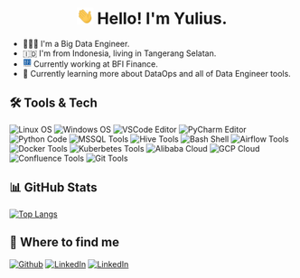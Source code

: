 <!-- markdownlint-disable MD033 MD013 MD022 -->
<h1 align="center"><img src="https://raw.githubusercontent.com/yyoel/yyoel/main/asset/gif/wave.gif" width="30px"> Hello! I'm Yulius.</h1>

- 🧑🏽‍💻 I'm a Big Data Engineer.
- 🇮🇩 I'm from Indonesia, living in Tangerang Selatan.
- <img src="https://raw.githubusercontent.com/yyoel/yyoel/main/asset/images/bfi-finance-logo.jpeg" width="15px"> Currently working at BFI Finance.
- 🌱 Currently learning more about DataOps and all of Data Engineer tools.

## 🛠 Tools & Tech

![Linux OS](https://img.shields.io/badge/OS-Linux-informational?style=flat&logo=linux&logoColor=white&color=informational)
![Windows OS](https://img.shields.io/badge/OS-Windows-informational?style=flat&logo=windows&logoColor=white&color=informational)
![VSCode Editor](https://img.shields.io/badge/Editor-VSCode-informational?style=flat&logo=visualstudiocode&logoColor=white&color=informational)
![PyCharm Editor](https://img.shields.io/badge/Editor-PyCharm-informational?style=flat&logo=pycharm&logoColor=white&color=informational)
![Python Code](https://img.shields.io/badge/Code-Python-informational?style=flat&logo=python&logoColor=white&color=informational)
![MSSQL Tools](https://img.shields.io/badge/Tools-MSSQL-informational?style=flat&logo=microsoftsqlserver&logoColor=white&color=informational)
![Hive Tools](https://img.shields.io/badge/Tools-Hive-informational?style=flat&logo=apachehive&logoColor=white&color=informational)
![Bash Shell](https://img.shields.io/badge/Shell-Bash-informational?style=flat&logo=gnubash&logoColor=white&color=informational)
![Airflow Tools](https://img.shields.io/badge/Tools-Airflow-informational?style=flat&logo=apacheairflow&logoColor=white&color=informational)
![Docker Tools](https://img.shields.io/badge/Tools-Docker-informational?style=flat&logo=docker&logoColor=white&color=informational)
![Kuberbetes Tools](https://img.shields.io/badge/Tools-Kubernetes-informational?style=flat&logo=kubernetes&logoColor=white&color=informational)
![Alibaba Cloud](https://img.shields.io/badge/Cloud-Alibaba-informational?style=flat&logo=alibabacloud&logoColor=white&color=informational)
![GCP Cloud](https://img.shields.io/badge/Cloud-GCP-informational?style=flat&logo=googlecloud&logoColor=white&color=informational)
![Confluence Tools](https://img.shields.io/badge/Tools-Confluence-informational?style=flat&logo=confluence&logoColor=white&color=informational)
![Git Tools](https://img.shields.io/badge/Tools-Git-informational?style=flat&logo=git&logoColor=white&color=informational)

## 📊 GitHub Stats
[![Top Langs](https://github-readme-stats.vercel.app/api/top-langs/?username=yyoel&layout=compact)](https://github.com/anuraghazra/github-readme-stats)

## 🔎  Where to find me
<p><a href="https://github.com/yyoel" target="_blank"><img alt="Github" src="https://img.shields.io/badge/GitHub-%2312100E.svg?&style=for-the-badge&logo=Github&logoColor=white" /></a> <a href="https://www.linkedin.com/in/yulius-yoel/" target="_blank"><img alt="LinkedIn" src="https://img.shields.io/badge/linkedin-%230077B5.svg?&style=for-the-badge&logo=linkedin&logoColor=white" /></a>
<a href="https://twitter.com/yyoel97" target="_blank"><img alt="LinkedIn" src="https://img.shields.io/badge/twitter-%230086B2.svg?&style=for-the-badge&logo=twitter&logoColor=white" /></a>
</p>

<!-- markdownlint-enable MD033 MD013 -->
<!--
**yyoel/yyoel** is a ✨ _special_ ✨ repository because its `README.md` (this file) appears on your GitHub profile.

Here are some ideas to get you started:

- 🔭 I’m currently working on ...
- 🌱 I’m currently learning ...
- 👯 I’m looking to collaborate on ...
- 🤔 I’m looking for help with ...
- 💬 Ask me about ...
- 📫 How to reach me: ...
- 😄 Pronouns: ...
- ⚡ Fun fact: ...

Awesome Icon from:
    - https://shields.io
    - https://github.com/anuraghazra/github-readme-stats
-->
